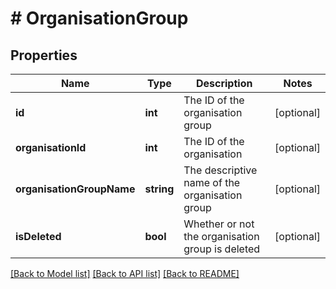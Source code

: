 # # OrganisationGroup

## Properties

Name | Type | Description | Notes
------------ | ------------- | ------------- | -------------
**id** | **int** | The ID of the organisation group | [optional]
**organisationId** | **int** | The ID of the organisation | [optional]
**organisationGroupName** | **string** | The descriptive name of the organisation group | [optional]
**isDeleted** | **bool** | Whether or not the organisation group is deleted | [optional]

[[Back to Model list]](../../README.md#models) [[Back to API list]](../../README.md#endpoints) [[Back to README]](../../README.md)
